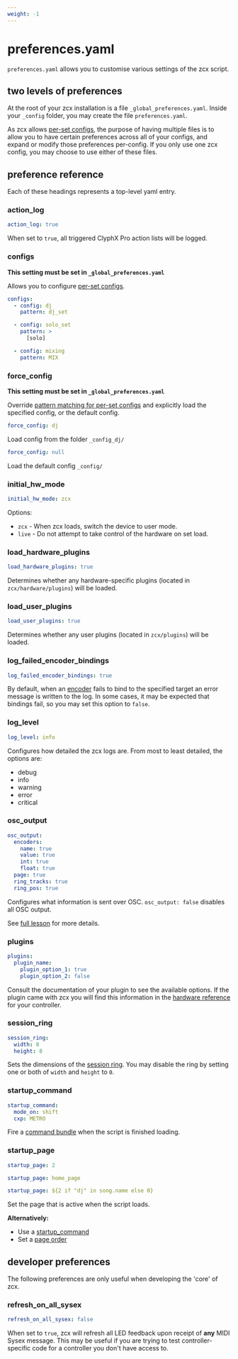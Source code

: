 ```yaml
---
weight: -1
---
```


# preferences.yaml

`preferences.yaml` allows you to customise various settings of the zcx script. 

## two levels of preferences

At the root of your zcx installation is a file `_global_preferences.yaml`.
Inside your `_config` folder, you may create the file `preferences.yaml`.

As zcx allows [per-set configs](../../lessons/using-multiple-configs.md), the purpose of having multiple files is to allow you to have certain preferences across all of your configs, and expand or modify those preferences per-config.
If you only use one zcx config, you may choose to use either of these files.

## preference reference

Each of these headings represents a top-level yaml entry.

### action_log

```yaml
action_log: true
```

When set to `true`, all triggered ClyphX Pro action lists will be logged.

### configs

**This setting must be set in `_global_preferences.yaml`**

Allows you to configure [per-set configs](../../lessons/using-multiple-configs.md).

```yaml
configs:
  - config: dj
    pattern: dj_set

  - config: solo_set
    pattern: >
      [solo]

  - config: mixing
    pattern: MIX
```

### force_config

**This setting must be set in `_global_preferences.yaml`**

Override [pattern matching for per-set configs](#configs) and explicitly load the specified config, or the default config.

```yaml
force_config: dj
```

Load config from the folder `_config_dj/`

```yaml
force_config: null
```

Load the default config `_config/`

### initial_hw_mode
```yaml
initial_hw_mode: zcx
```

Options:

- `zcx` - When zcx loads, switch the device to user mode.
- `live` - Do not attempt to take control of the hardware on set load.

### load_hardware_plugins

```yaml
load_hardware_plugins: true
```

Determines whether any hardware-specific plugins (located in `zcx/hardware/plugins`) will be loaded.

### load_user_plugins

```yaml
load_user_plugins: true
```

Determines whether any user plugins (located in `zcx/plugins`) will be loaded.

### log_failed_encoder_bindings

```yaml
log_failed_encoder_bindings: true
```

By default, when an [encoder](../encoder-reference.md) fails to bind to the specified target an error message is written to the log.
In some cases, it may be expected that bindings fail, so you may set this option to `false`.

### log_level

```yaml
log_level: info
```

Configures how detailed the zcx logs are. From most to least detailed, the options are:

- debug
- info
- warning
- error
- critical

### osc_output

```yaml
osc_output:
  encoders:
    name: true
    value: true
    int: true
    float: true
  page: true
  ring_tracks: true
  ring_pos: true
```

Configures what information is sent over OSC. 
`osc_output: false` disables all OSC output.

See [full lesson](../../lessons/osc-output.md) for more details.

### plugins

```yaml
plugins:
  plugin_name:
    plugin_option_1: true
    plugin_option_2: false
```

Consult the documentation of your plugin to see the available options.
If the plugin came with zcx you will find this information in the [hardware reference](../hardware-reference/index.md) for your controller.

### session_ring
```yaml
session_ring:
  width: 8
  height: 8
```

Sets the dimensions of the [session ring](../../lessons/session-ring.md).
You may disable the ring by setting one or both of `width` and `height` to `0`.

### startup_command
```yaml
startup_command:
  mode_on: shift
  cxp: METRO
```

Fire a [command bundle](../command-reference.md#command-bundles) when the script is finished loading.

### startup_page

```yaml 
startup_page: 2
```

```yaml 
startup_page: home_page
```

```yaml
startup_page: ${2 if "dj" in song.name else 0}
```

Set the page that is active when the script loads.

**Alternatively:**

- Use a [startup_command](#startup_command)
- Set a [page order](pages.md#order)

## developer preferences

The following preferences are only useful when developing the 'core' of zcx.

### refresh_on_all_sysex

```yaml
refresh_on_all_sysex: false
```

When set to `true`, zcx will refresh all LED feedback upon receipt of **any** MIDI Sysex message.
This may be useful if you are trying to test controller-specific code for a controller you don't have access to.
